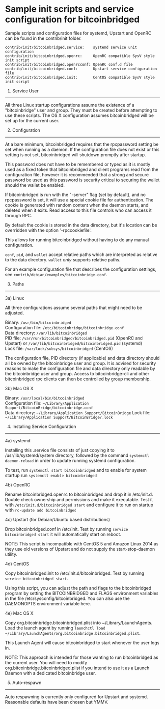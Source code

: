 Sample init scripts and service configuration for bitcoinbridged
==========================================================

Sample scripts and configuration files for systemd, Upstart and OpenRC
can be found in the contrib/init folder.

    contrib/init/bitcoinbridged.service:    systemd service unit configuration
    contrib/init/bitcoinbridged.openrc:     OpenRC compatible SysV style init script
    contrib/init/bitcoinbridged.openrcconf: OpenRC conf.d file
    contrib/init/bitcoinbridged.conf:       Upstart service configuration file
    contrib/init/bitcoinbridged.init:       CentOS compatible SysV style init script

1. Service User
---------------------------------

All three Linux startup configurations assume the existence of a "bitcoinbridge" user
and group.  They must be created before attempting to use these scripts.
The OS X configuration assumes bitcoinbridged will be set up for the current user.

2. Configuration
---------------------------------

At a bare minimum, bitcoinbridged requires that the rpcpassword setting be set
when running as a daemon.  If the configuration file does not exist or this
setting is not set, bitcoinbridged will shutdown promptly after startup.

This password does not have to be remembered or typed as it is mostly used
as a fixed token that bitcoinbridged and client programs read from the configuration
file, however it is recommended that a strong and secure password be used
as this password is security critical to securing the wallet should the
wallet be enabled.

If bitcoinbridged is run with the "-server" flag (set by default), and no rpcpassword is set,
it will use a special cookie file for authentication. The cookie is generated with random
content when the daemon starts, and deleted when it exits. Read access to this file
controls who can access it through RPC.

By default the cookie is stored in the data directory, but it's location can be overridden
with the option '-rpccookiefile'.

This allows for running bitcoinbridged without having to do any manual configuration.

`conf`, `pid`, and `wallet` accept relative paths which are interpreted as
relative to the data directory. `wallet` *only* supports relative paths.

For an example configuration file that describes the configuration settings,
see `contrib/debian/examples/bitcoinbridge.conf`.

3. Paths
---------------------------------

3a) Linux

All three configurations assume several paths that might need to be adjusted.

Binary:              `/usr/bin/bitcoinbridged`  
Configuration file:  `/etc/bitcoinbridge/bitcoinbridge.conf`  
Data directory:      `/var/lib/bitcoinbridged`  
PID file:            `/var/run/bitcoinbridged/bitcoinbridged.pid` (OpenRC and Upstart) or `/var/lib/bitcoinbridged/bitcoinbridged.pid` (systemd)  
Lock file:           `/var/lock/subsys/bitcoinbridged` (CentOS)  

The configuration file, PID directory (if applicable) and data directory
should all be owned by the bitcoinbridge user and group.  It is advised for security
reasons to make the configuration file and data directory only readable by the
bitcoinbridge user and group.  Access to bitcoinbridge-cli and other bitcoinbridged rpc clients
can then be controlled by group membership.

3b) Mac OS X

Binary:              `/usr/local/bin/bitcoinbridged`  
Configuration file:  `~/Library/Application Support/BitcoinBridge/bitcoinbridge.conf`  
Data directory:      `~/Library/Application Support/BitcoinBridge`
Lock file:           `~/Library/Application Support/BitcoinBridge/.lock`

4. Installing Service Configuration
-----------------------------------

4a) systemd

Installing this .service file consists of just copying it to
/usr/lib/systemd/system directory, followed by the command
`systemctl daemon-reload` in order to update running systemd configuration.

To test, run `systemctl start bitcoinbridged` and to enable for system startup run
`systemctl enable bitcoinbridged`

4b) OpenRC

Rename bitcoinbridged.openrc to bitcoinbridged and drop it in /etc/init.d.  Double
check ownership and permissions and make it executable.  Test it with
`/etc/init.d/bitcoinbridged start` and configure it to run on startup with
`rc-update add bitcoinbridged`

4c) Upstart (for Debian/Ubuntu based distributions)

Drop bitcoinbridged.conf in /etc/init.  Test by running `service bitcoinbridged start`
it will automatically start on reboot.

NOTE: This script is incompatible with CentOS 5 and Amazon Linux 2014 as they
use old versions of Upstart and do not supply the start-stop-daemon utility.

4d) CentOS

Copy bitcoinbridged.init to /etc/init.d/bitcoinbridged. Test by running `service bitcoinbridged start`.

Using this script, you can adjust the path and flags to the bitcoinbridged program by
setting the BITCOINBRIDGED and FLAGS environment variables in the file
/etc/sysconfig/bitcoinbridged. You can also use the DAEMONOPTS environment variable here.

4e) Mac OS X

Copy org.bitcoinbridge.bitcoinbridged.plist into ~/Library/LaunchAgents. Load the launch agent by
running `launchctl load ~/Library/LaunchAgents/org.bitcoinbridge.bitcoinbridged.plist`.

This Launch Agent will cause bitcoinbridged to start whenever the user logs in.

NOTE: This approach is intended for those wanting to run bitcoinbridged as the current user.
You will need to modify org.bitcoinbridge.bitcoinbridged.plist if you intend to use it as a
Launch Daemon with a dedicated bitcoinbridge user.

5. Auto-respawn
-----------------------------------

Auto respawning is currently only configured for Upstart and systemd.
Reasonable defaults have been chosen but YMMV.
